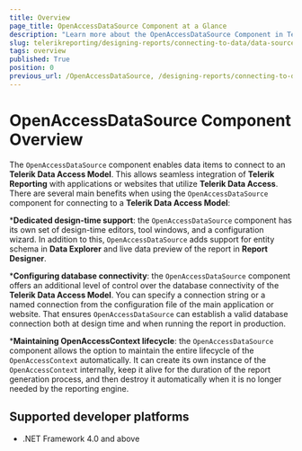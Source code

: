 ```yaml
---
title: Overview
page_title: OpenAccessDataSource Component at a Glance
description: "Learn more about the OpenAccessDataSource Component in Telerik Reporting and how to use it in your reports."
slug: telerikreporting/designing-reports/connecting-to-data/data-source-components/openaccessdatasource-component/overview
tags: overview
published: True
position: 0
previous_url: /OpenAccessDataSource, /designing-reports/connecting-to-data/data-source-components/openaccessdatasource-component/
---
```


# OpenAccessDataSource Component Overview

The `OpenAccessDataSource` component enables data items to connect to an __Telerik Data Access Model__. This allows seamless integration of __Telerik Reporting__ with applications or websites that utilize __Telerik Data Access__. There are several main benefits when using the `OpenAccessDataSource` component for connecting to a __Telerik Data Access Model__:

*__Dedicated design-time support__: the `OpenAccessDataSource` component has its own set of design-time editors, tool windows, and a configuration wizard. In addition to this, `OpenAccessDataSource` adds support for entity schema in __Data Explorer__ and live data preview of the report in __Report Designer__.

*__Configuring database connectivity__: the `OpenAccessDataSource` component offers an additional level of control over the database connectivity of the __Telerik Data Access Model__. You can specify a connection string or a named connection from the configuration file of the main application or website. That ensures `OpenAccessDataSource` can establish a valid database connection both at design time and when running the report in production.

*__Maintaining OpenAccessContext lifecycle__: the `OpenAccessDataSource` component allows the option to maintain the entire lifecycle of the `OpenAccessContext` automatically. It can create its own instance of the `OpenAccessContext` internally, keep it alive for the duration of the report generation process, and then destroy it automatically when it is no longer needed by the reporting engine.

## Supported developer platforms

* .NET Framework 4.0 and above
